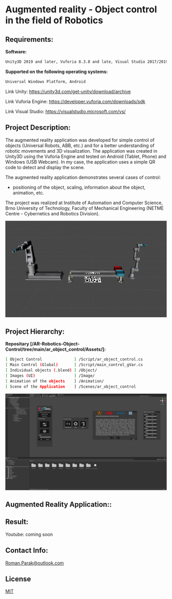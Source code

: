 # Augmented reality - Object control in the field of Robotics

## Requirements:

**Software:**
```bash
Unity3D 2019 and later, Vuforia 8.3.8 and late, Visual Studio 2017/2019
```
**Supported on the following operating systems:**
```bash
Universal Windows Platform, Android
```

Link Unity: https://unity3d.com/get-unity/download/archive

Link Vuforia Engine: https://developer.vuforia.com/downloads/sdk

Link Visual Studio: https://visualstudio.microsoft.com/vs/

## Project Description:
The augmented reality application was developed for simple control of objects (Universal Robots, ABB, etc.) and for a better understanding of robotic movements and 3D visualization. The application was created in Unity3D using the Vuforia Engine and tested on Android (Tablet, Phone) and Windows (USB Webcam). In my case, the application uses a simple QR code to detect and display the scene.

The augmented reality application demonstrates several cases of control:
- positioning of the object, scaling, information about the object, animation, etc.

The project was realized at Institute of Automation and Computer Science, Brno University of Technology, Faculty of Mechanical Engineering (NETME Centre - Cybernetics and Robotics Division).

<p align="center">
<img src="https://github.com/rparak/AR-Robotics-Object-Control/blob/main/images/2.PNG" width="550" height="300">
</p>

## Project Hierarchy:
**Repositary [/AR-Robotics-Object-Control/tree/main/ar_object_control/Assets/]:**
```bash
[ Object Control              ] /Script/ar_object_control.cs
[ Main Control (Global)       ] /Script/main_control_gVar.cs
[ Individual objects (.blend) ] /Object/
[ Images (UI)                 ] /Image/
[ Animation of the objects    ] /Animation/
[ Scene of the Application    ] /Scenes/ar_object_control
```

<p align="center">
<img src="https://github.com/rparak/AR-Robotics-Object-Control/blob/main/images/1.PNG" width="550" height="300">
</p>

## Augmented Reality Application::


## Result:

Youtube: coming soon

## Contact Info:
Roman.Parak@outlook.com

## License
[MIT](https://choosealicense.com/licenses/mit/)
